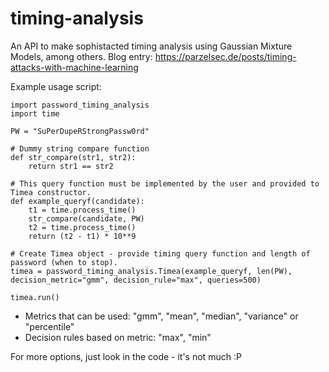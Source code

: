# timing-analysis

An API to make sophistacted timing analysis using Gaussian Mixture Models, among others.
Blog entry: https://parzelsec.de/posts/timing-attacks-with-machine-learning

Example usage script:
```
import password_timing_analysis
import time

PW = "SuPerDupeRStrongPassw0rd"

# Dummy string compare function
def str_compare(str1, str2):
    return str1 == str2

# This query function must be implemented by the user and provided to Timea constructor.
def example_queryf(candidate):
    t1 = time.process_time()
    str_compare(candidate, PW)
    t2 = time.process_time()
    return (t2 - t1) * 10**9

# Create Timea object - provide timing query function and length of password (when to stop).
timea = password_timing_analysis.Timea(example_queryf, len(PW), decision_metric="gmm", decision_rule="max", queries=500)

timea.run()
```

- Metrics that can be used: "gmm", "mean", "median", "variance" or "percentile"
- Decision rules based on metric: "max", "min"

For more options, just look in the code - it's not much :P
